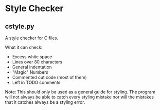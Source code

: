 # Style Checker
## cstyle.py
A style checker for C files.

What it can check:

- Excess white space
- Lines over 80 characters
- General indentation
- "Magic" Numbers
- Commented out code (most of them)
- Left in TODO comments
    
Note: This should only be used as a general guide for styling. The program
will not always be able to catch every styling mistake nor will the
mistakes that it catches always be a styling error.
    
